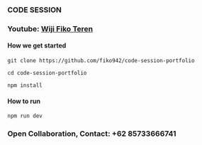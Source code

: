 ### CODE SESSION
### Youtube: [Wiji Fiko Teren](https://youtube.com/@wijifikoteren)
#### How we get started
```git clone https://github.com/fiko942/code-session-portfolio```

```cd code-session-portfolio```

```npm install```
#### How to run
```npm run dev```
### Open Collaboration, Contact: +62 85733666741